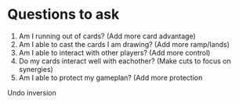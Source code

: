 
# Questions to ask
1) Am I running out of cards? (Add more card advantage)
2) Am I able to cast the cards I am drawing? (Add more ramp/lands)
3) Am I able to interact with other players? (Add more control)
4) Do my cards interact well with eachother? (Make cuts to focus on synergies)
5) Am I able to protect my gameplan? (Add more protection

Undo inversion